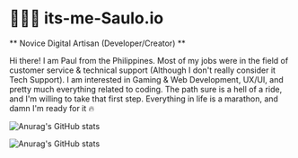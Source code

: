 # 👨🏼‍💻 its-me-Saulo.io

** Novice Digital Artisan (Developer/Creator) **

Hi there! I am Paul from the Philippines. Most of my jobs were in the field of customer service & technical support (Although I don't really consider it Tech Support). 
I am interested in Gaming & Web Development, UX/UI, and pretty much everything related to coding.
The path sure is a hell of a ride, and I'm willing to take that first step. Everything in life is a marathon, and damn I'm ready for it 🔥

![Anurag's GitHub stats](https://github-readme-stats.vercel.app/api?username=its-me-Saul0&hide=contribs,prs)

![Anurag's GitHub stats](https://github-readme-stats.vercel.app/api?username=its-me-Saul0&hide=contribs,prs)
